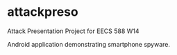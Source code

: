 attackpreso
===========

Attack Presentation Project for EECS 588 W14

Android application demonstrating smartphone spyware.
